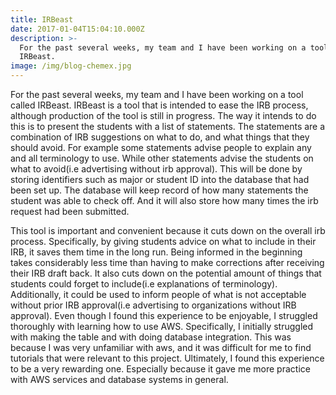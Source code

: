 ```yaml
---
title: IRBeast
date: 2017-01-04T15:04:10.000Z
description: >-
  For the past several weeks, my team and I have been working on a tool called
  IRBeast.
image: /img/blog-chemex.jpg
---
```


For the past several weeks, my team and I have been working on a tool called
IRBeast. IRBeast is a tool that is intended to ease the IRB process, although
production of the tool is still in progress. The way it intends to do this is to
present the students with a list of statements. The statements are a combination
of IRB suggestions on what to do, and what things that they should avoid. For
example some statements advise people to explain any and all terminology to use.
While other statements advise the students on what to avoid(i.e advertising
without irb approval). This will be done by storing identifiers such as major
or student ID into the database that had been set up. The database will keep
record of how many statements the student was able to check off. And it will
also store how many times the irb request had been submitted.

This tool is important and convenient because it cuts down on the overall
irb process. Specifically, by giving students advice on what to include in their
IRB, it saves them time in the long run. Being informed in the beginning takes
considerably less time than having to make corrections after receiving their
IRB draft back. It also cuts down on the potential amount of things that students
could forget to include(i.e explanations of terminology). Additionally, it could
be used to inform people of what is not acceptable without prior IRB approval(i.e
advertising to organizations without IRB approval). Even though I found
this experience to be enjoyable, I struggled thoroughly with learning how to use
AWS. Specifically, I initially struggled with making the table and with doing
database integration. This was because I was very unfamiliar with aws, and it
was difficult for me to find tutorials that were relevant to this project.
Ultimately, I found this experience to be a very rewarding one. Especially
because it gave me more practice with AWS services and database systems in
general.
